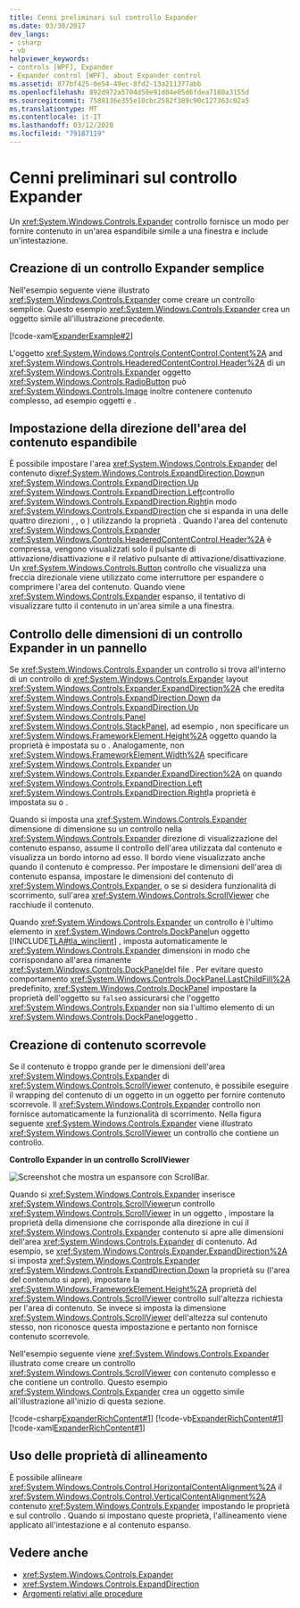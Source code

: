 ```yaml
---
title: Cenni preliminari sul controllo Expander
ms.date: 03/30/2017
dev_langs:
- csharp
- vb
helpviewer_keywords:
- controls [WPF], Expander
- Expander control [WPF], about Expander control
ms.assetid: 877bf425-0e54-49ec-8fd2-13a211377abb
ms.openlocfilehash: 892d972a5704d50e91d04e05d6fdea7180a3155d
ms.sourcegitcommit: 7588136e355e10cbc2582f389c90c127363c02a5
ms.translationtype: MT
ms.contentlocale: it-IT
ms.lasthandoff: 03/12/2020
ms.locfileid: "79187119"
---
```

# <a name="expander-overview"></a>Cenni preliminari sul controllo Expander
Un <xref:System.Windows.Controls.Expander> controllo fornisce un modo per fornire contenuto in un'area espandibile simile a una finestra e include un'intestazione.  

<a name="CreatinganExpanderinXAML"></a>
## <a name="creating-a-simple-expander"></a>Creazione di un controllo Expander semplice  
 Nell'esempio seguente viene illustrato <xref:System.Windows.Controls.Expander> come creare un controllo semplice. Questo esempio <xref:System.Windows.Controls.Expander> crea un oggetto simile all'illustrazione precedente.  
  
 [!code-xaml[ExpanderExample#2](~/samples/snippets/csharp/VS_Snippets_Wpf/ExpanderExample/CSharp/Page1.xaml#2)]  
  
 L'oggetto <xref:System.Windows.Controls.ContentControl.Content%2A> and <xref:System.Windows.Controls.HeaderedContentControl.Header%2A> di un <xref:System.Windows.Controls.Expander> oggetto <xref:System.Windows.Controls.RadioButton> può <xref:System.Windows.Controls.Image> inoltre contenere contenuto complesso, ad esempio oggetti e .  
  
<a name="SettingtheDirectionoftheExpandingWindow"></a>
## <a name="setting-the-direction-of-the-expanding-content-area"></a>Impostazione della direzione dell'area del contenuto espandibile  
 È possibile impostare l'area <xref:System.Windows.Controls.Expander> del contenuto di<xref:System.Windows.Controls.ExpandDirection.Down>un <xref:System.Windows.Controls.ExpandDirection.Up> <xref:System.Windows.Controls.ExpandDirection.Left>controllo <xref:System.Windows.Controls.ExpandDirection.Right>in modo <xref:System.Windows.Controls.ExpandDirection> che si espanda in una delle quattro direzioni , , o ) utilizzando la proprietà . Quando l'area del contenuto <xref:System.Windows.Controls.Expander> <xref:System.Windows.Controls.HeaderedContentControl.Header%2A> è compressa, vengono visualizzati solo il pulsante di attivazione/disattivazione e il relativo pulsante di attivazione/disattivazione. Un <xref:System.Windows.Controls.Button> controllo che visualizza una freccia direzionale viene utilizzato come interruttore per espandere o comprimere l'area del contenuto. Quando viene <xref:System.Windows.Controls.Expander> espanso, il tentativo di visualizzare tutto il contenuto in un'area simile a una finestra.  
  
<a name="SettingSizeDimensionsonanExpanderinaPanel"></a>
## <a name="controlling-the-size-of-an-expander-in-a-panel"></a>Controllo delle dimensioni di un controllo Expander in un pannello  
 Se <xref:System.Windows.Controls.Expander> un controllo si trova all'interno di un controllo di <xref:System.Windows.Controls.Expander> layout <xref:System.Windows.Controls.Expander.ExpandDirection%2A> che eredita <xref:System.Windows.Controls.ExpandDirection.Down> da <xref:System.Windows.Controls.ExpandDirection.Up> <xref:System.Windows.Controls.Panel> <xref:System.Windows.Controls.StackPanel>, ad esempio , non specificare un <xref:System.Windows.FrameworkElement.Height%2A> oggetto quando la proprietà è impostata su o . Analogamente, non <xref:System.Windows.FrameworkElement.Width%2A> specificare <xref:System.Windows.Controls.Expander> un <xref:System.Windows.Controls.Expander.ExpandDirection%2A> on quando <xref:System.Windows.Controls.ExpandDirection.Left> <xref:System.Windows.Controls.ExpandDirection.Right>la proprietà è impostata su o .  
  
 Quando si imposta una <xref:System.Windows.Controls.Expander> dimensione di dimensione su un controllo nella <xref:System.Windows.Controls.Expander> direzione di visualizzazione del contenuto espanso, assume il controllo dell'area utilizzata dal contenuto e visualizza un bordo intorno ad esso. Il bordo viene visualizzato anche quando il contenuto è compresso. Per impostare le dimensioni dell'area di contenuto espansa, impostare le dimensioni del contenuto di <xref:System.Windows.Controls.Expander>, o se si desidera funzionalità di scorrimento, sull'area <xref:System.Windows.Controls.ScrollViewer> che racchiude il contenuto.  
  
 Quando <xref:System.Windows.Controls.Expander> un controllo è l'ultimo elemento in <xref:System.Windows.Controls.DockPanel>un oggetto [!INCLUDE[TLA#tla_winclient](../../../../includes/tlasharptla-winclient-md.md)] , imposta automaticamente le <xref:System.Windows.Controls.Expander> dimensioni in modo che corrispondano all'area rimanente <xref:System.Windows.Controls.DockPanel>del file . Per evitare questo comportamento <xref:System.Windows.Controls.DockPanel.LastChildFill%2A> predefinito, <xref:System.Windows.Controls.DockPanel> impostare la proprietà dell'oggetto su `false`o assicurarsi che l'oggetto <xref:System.Windows.Controls.Expander> non sia l'ultimo elemento di un <xref:System.Windows.Controls.DockPanel>oggetto .  
  
<a name="CreatingScrollableContent"></a>
## <a name="creating-scrollable-content"></a>Creazione di contenuto scorrevole  
 Se il contenuto è troppo grande per le dimensioni dell'area <xref:System.Windows.Controls.Expander> di <xref:System.Windows.Controls.ScrollViewer> contenuto, è possibile eseguire il wrapping del contenuto di un oggetto in un oggetto per fornire contenuto scorrevole. Il <xref:System.Windows.Controls.Expander> controllo non fornisce automaticamente la funzionalità di scorrimento. Nella figura seguente <xref:System.Windows.Controls.Expander> viene illustrato <xref:System.Windows.Controls.ScrollViewer> un controllo che contiene un controllo.  
  
 **Controllo Expander in un controllo ScrollViewer**  
  
 ![Screenshot che mostra un espansore con ScrollBar.](./media/expander-overview/expander-scrollbar-control.jpg)  
  
 Quando si <xref:System.Windows.Controls.Expander> inserisce <xref:System.Windows.Controls.ScrollViewer>un controllo <xref:System.Windows.Controls.ScrollViewer> in un oggetto , impostare la proprietà della dimensione che corrisponde alla direzione in cui il <xref:System.Windows.Controls.Expander> contenuto si apre alle dimensioni dell'area <xref:System.Windows.Controls.Expander> di contenuto. Ad esempio, se <xref:System.Windows.Controls.Expander.ExpandDirection%2A> si imposta <xref:System.Windows.Controls.Expander> <xref:System.Windows.Controls.ExpandDirection.Down> la proprietà su (l'area del contenuto si apre), impostare la <xref:System.Windows.FrameworkElement.Height%2A> proprietà del <xref:System.Windows.Controls.ScrollViewer> controllo sull'altezza richiesta per l'area di contenuto. Se invece si imposta la dimensione <xref:System.Windows.Controls.ScrollViewer> dell'altezza sul contenuto stesso, non riconosce questa impostazione e pertanto non fornisce contenuto scorrevole.  
  
 Nell'esempio seguente viene <xref:System.Windows.Controls.Expander> illustrato come creare un controllo <xref:System.Windows.Controls.ScrollViewer> con contenuto complesso e che contiene un controllo. Questo esempio <xref:System.Windows.Controls.Expander> crea un oggetto simile all'illustrazione all'inizio di questa sezione.  
  
 [!code-csharp[ExpanderRichContent#1](~/samples/snippets/csharp/VS_Snippets_Wpf/ExpanderRichContent/CSharp/Window1.xaml.cs#1)]
 [!code-vb[ExpanderRichContent#1](~/samples/snippets/visualbasic/VS_Snippets_Wpf/ExpanderRichContent/VisualBasic/Window1.xaml.vb#1)]
 [!code-xaml[ExpanderRichContent#1](~/samples/snippets/csharp/VS_Snippets_Wpf/ExpanderRichContent/CSharp/Window1.xaml#1)]  
  
<a name="UsingtheAlignmentProperties"></a>
## <a name="using-the-alignment-properties"></a>Uso delle proprietà di allineamento  
 È possibile allineare <xref:System.Windows.Controls.Control.HorizontalContentAlignment%2A> il <xref:System.Windows.Controls.Control.VerticalContentAlignment%2A> contenuto <xref:System.Windows.Controls.Expander> impostando le proprietà e sul controllo . Quando si impostano queste proprietà, l'allineamento viene applicato all'intestazione e al contenuto espanso.  
  
## <a name="see-also"></a>Vedere anche

- <xref:System.Windows.Controls.Expander>
- <xref:System.Windows.Controls.ExpandDirection>
- [Argomenti relativi alle procedure](expander-how-to-topics.md)
